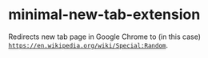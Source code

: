 # minimal-new-tab-extension

Redirects new tab page in Google Chrome to (in this case) [`https://en.wikipedia.org/wiki/Special:Random`](https://en.wikipedia.org/wiki/Special:Random).